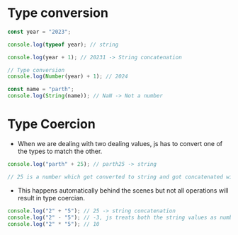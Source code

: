 # Type conversion

```js
const year = "2023";

console.log(typeof year); // string

console.log(year + 1); // 20231 -> String concatenation

// Type conversion
console.log(Number(year) + 1); // 2024

const name = "parth";
console.log(String(name)); // NaN -> Not a number
```

# Type Coercion

- When we are dealing with two dealing values, js has to convert one of the types to match the other.

```js
console.log("parth" + 25); // parth25 -> string

// 25 is a number which got converted to string and got concatenated with parth
```

- This happens automatically behind the scenes but not all operations will result in type coercian.

```js
console.log("2" + "5"); // 25 -> string concatenation
console.log("2" - "5"); // -3, js treats both the string values as number
console.log("2" * "5"); // 10
```
